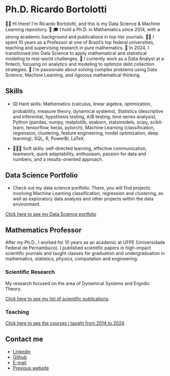 # Ph.D. Ricardo Bortolotti

🙋‍♂️ Hi there! I'm Ricardo Bortolotti, and this is my Data Science & Machine Learning repository. 👋
🎓 I hold a Ph.D. in Mathematics since 2014, with a strong academic background and publications in top-tier journals.
👨‍🏫 I spent 10 years as a Professor at one of Brazil’s top federal universities, teaching and supervising research in pure mathematics.
👔 In 2024, I transitioned into Data Science to apply mathematical and statistical modeling to real-world challenges.
💼 I currently work as a Data Analyst at a fintech, focusing on analytics and modeling to optimize debt collection strategies.
🤖 I'm passionate about solving complex problems using Data Science, Machine Learning, and rigorous mathematical thinking.

## Skills

+ ⌨️ Hard skills: Mathematics (calculus, linear algebra, optimization, probability, measure theory, dynamical systems), Statistics (descriptive and inferential, hypothesis testing, A/B testing, time series analysis), Python (pandas, numpy, matplotlib, seaborn, statsmodels, scipy, scikit-learn, tensorflow, keras, pytorch), Machine Learning (classification, regression, clustering, feature engineering, model optimization, deep learning), SQL, R, PowerBI, LaTeX.
  
+ 👨🏻‍🏫 Soft skills: self-directed learning, effective communication, teamwork, quick adaptability, enthusiasm, passion for data and numbers, and a results-oriented approach.


## Data Science Portfolio

+ Check out my data science portfolio. There, you will find projects involving Machine Learning classification, regression and clustering, as well as exploratory data analysis and other projects within the data environment.

[Click here to see my Data Science portfolio](https://github.com/Ricardo-Bortolotti/Data-Science-Portfolio/tree/main)

## Mathematics Professor

After my Ph.D., I worked for 10 years as an academic at UFPE (Universidade Federal de Pernambuco). I published scientific papers in high-impact scientific journals and taught classes for graduation and undergraduation in mathematics, statistics, physics, computation and engineering.

### Scientific Research

My research focused on the area of Dynamical Systems and Ergodic Theory.

[Click here to see my list of scientific publications](https://sites.google.com/view/ricardobortolotti/research).

### Teaching

[Click here to see the courses I taught from 2014 to 2024](https://sites.google.com/view/ricardobortolotti/teaching).

## Contact me

- [Linkedin](https://www.linkedin.com/in/ricardo-bortolotti)
- [Github](https://github.com/ricardo-bortolotti)
- [E-mail](ricardo.t.bortolotti@gmail.com)
- [Previous website](https://sites.google.com/view/ricardobortolotti)
